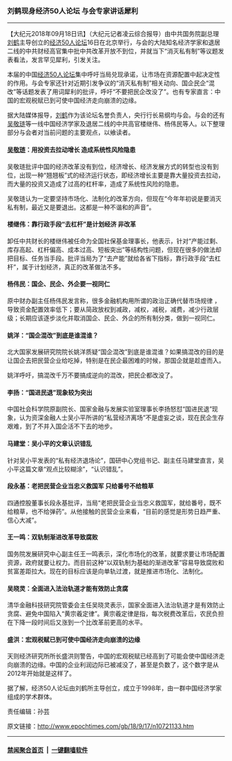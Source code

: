 ### 刘鹤现身经济50人论坛 与会专家讲话犀利
------------------------

<p>【大纪元2018年09月18日讯】（大纪元记者凌云综合报导）由中共国务院副总理<a href="http://www.epochtimes.com/gb/tag/%E5%88%98%E9%B9%A4.html">刘鹤</a>主导创立的<a href="http://www.epochtimes.com/gb/tag/%E7%BB%8F%E6%B5%8E50%E4%BA%BA%E8%AE%BA%E5%9D%9B.html">经济50人论坛</a>16日在北京举行，与会的大陆知名经济学家和退居二线的中共财经高官集中批中共改革开放不到位，并就当下“消灭私有制”等议题发表看法，发言罕见犀利，引发关注。</p>
<p>本届的中国<a href="http://www.epochtimes.com/gb/tag/%E7%BB%8F%E6%B5%8E50%E4%BA%BA%E8%AE%BA%E5%9D%9B.html">经济50人论坛</a>集中呼吁当局兑现承诺，让市场在资源配置中起决定性的作用。与会专家还针对近期引发争议的“消灭私有制”相关动向、国企民企“混改”等话题发表了用词犀利的批评，呼吁“不要把民企改没了”。也有专家直言：中国的宏观税赋已到可使中国经济走向崩溃的边缘。</p>
<p>据大陆媒体报导，<a href="http://www.epochtimes.com/gb/tag/%E5%88%98%E9%B9%A4.html">刘鹤</a>作为该论坛名誉负责人，央行行长易纲均与会。与会的还有<a href="http://www.epochtimes.com/gb/tag/%E5%90%B4%E6%95%AC%E7%90%8F.html">吴敬琏</a>等一线中国经济学家及退居二线的中共高官楼继伟、杨伟民等人。以下整理部分与会者对当前问题的主要观点，以飨读者。</p>
<h4><a href="http://www.epochtimes.com/gb/tag/%E5%90%B4%E6%95%AC%E7%90%8F.html">吴敬琏</a>：用投资去拉动增长 造成系统性风险隐患</h4>
<p>吴敬琏批评中国的经济改革没有到位，经济增长、经济发展方式的转型也没有到位，出现一种“翘翘板”式的经济运行状态，即经济增长主要是靠大量投资去拉动，而大量的投资又造成了过高的杠杆率，造成了系统性风险的隐患。</p>
<p>吴敬琏认为一定要坚持市场化、法制化的改革方向，但现在“今年年初说是要消灭私有制，最近又是要退出。这都是一种不谐和的声音”。</p>
<h4>楼继伟：靠行政手段“去杠杆”是计划经济 非改革</h4>
<p>卸任中共财长的楼继伟被任命为全国社保基金理事长，他表示，针对“产能过剩、库存高起、杠杆偏高、成本过高、短板突出”等结构性问题，但现在很多的做法却把目标、任务当手段。批评当局为了“去产能”就给各省下指标，靠行政手段“去杠杆”，属于计划经济，真正的改革做法不多。</p>
<h4>杨伟民：国企、民企、外企要一视同仁</h4>
<p>原中财办副主任杨伟民发言称，很多金融机构用所谓的政治正确代替市场规律 ，导致资金配置效率低下；要从简政放权到减政，减权，减税，减费，减少行政层级；长期应该逐步淡化并取消国企、民企、外企的所有制分类，做到一视同仁。</p>
<h4>姚洋：“国企混改”到底是谁混谁？</h4>
<p>北大国家发展研究院院长姚洋质疑“国企混改”到底是谁混谁？如果搞混改的目的是让国企去把民营企业给吃掉，特别是在民企最困难的时候，那国企就是趁虚而入。</p>
<p>姚洋呼吁，搞混改千万不要搞成逆向的混改，把民企都改没了。</p>
<h4>李扬：“国进民退”现象较为突出</h4>
<p>中国社会科学院原副院长、国家金融与发展实验室理事长李扬怒怼“国进民退”现象，认为资深金融人士吴小平所讲的“私营经济离场”不是虚妄之谈，现在民企生存艰难，到了不并入国企活不下去的地步。</p>
<h4>马建堂：吴小平的文章认识错乱</h4>
<p>针对吴小平发表的“私有经济退场论”，国研中心党组书记、副主任马建堂直言，吴小平这篇文章“观点比较糊涂”，“认识错乱”。</p>
<h4>段永基：老把民营企业当忠义救国军 只给番号不给粮草</h4>
<p>四通控股董事长段永基批评，当局“老把民营企业当忠义救国军，就给番号，既不给粮草，也不给弹药”。从他接触的民营企业来看，“目前的感觉是形势日趋严重、信心大减”。</p>
<h4>王一鸣：双轨制渐进改革导致腐败</h4>
<p>国务院发展研究中心副主任王一鸣表示，深化市场化的改革，就要求要让市场配置资源，政府就要让权力。而目前这种“以双轨制为基础的渐进改革”容易导致腐败和贫富差距拉大。现在的目标应该是向单轨过渡，就是推进市场化、法制化。</p>
<h4>吴晓灵：全面进入法治轨道才能有效防止贪腐</h4>
<p>清华金融科技研究院管委会主任吴晓灵表示，国家全面进入法治轨道才是有效防止贪腐、避免中国陷入“黄宗羲定律”。黄宗羲定律是指，每次税费改革后，农民负担在下降一段时间后又涨到一个比改革前更高的水平。</p>
<h4>盛洪：宏观税赋已到可使中国经济走向崩溃的边缘</h4>
<p>天则经济研究所所长盛洪则警告，中国的宏观税赋已经高到了可能会使中国经济走向崩溃的边缘。中国的企业利润边际已被减没了，甚至是负数了，这个数字是从2012年开始就是这样了。</p>
<p>据了解，经济50人论坛由刘鹤所主导创立，成立于1998年，由一群中国经济学家组成的学术群体。</p>
<p>责任编辑：孙芸</p>

原文链接：http://www.epochtimes.com/gb/18/9/17/n10721133.htm


------------------------
#### [禁闻聚合首页](https://github.com/gfw-breaker/banned-news/blob/master/README.md) &nbsp;|&nbsp;  [一键翻墙软件](https://github.com/gfw-breaker/nogfw/blob/master/README.md)